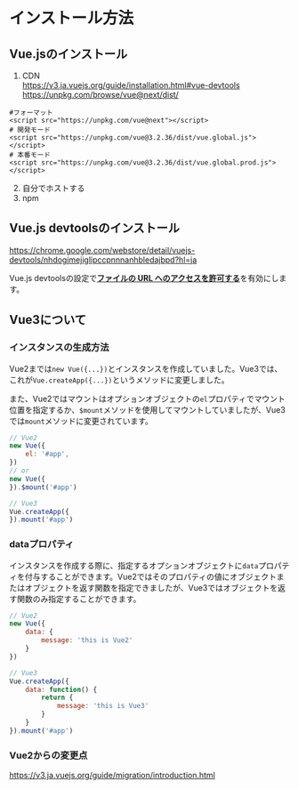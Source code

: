 インストール方法
=================

Vue.jsのインストール
-------------------

1. CDN  
https://v3.ja.vuejs.org/guide/installation.html#vue-devtools  
https://unpkg.com/browse/vue@next/dist/
~~~
#フォーマット
<script src="https://unpkg.com/vue@next"></script>
# 開発モード
<script src="https://unpkg.com/vue@3.2.36/dist/vue.global.js"></script>
# 本番モード
<script src="https://unpkg.com/vue@3.2.36/dist/vue.global.prod.js"></script>
~~~

2. 自分でホストする
3. npm

Vue.js devtoolsのインストール
----------------------------

https://chrome.google.com/webstore/detail/vuejs-devtools/nhdogjmejiglipccpnnnanhbledajbpd?hl=ja

Vue.js devtoolsの設定で<ins>**ファイルの URL へのアクセスを許可する**</ins>を有効にします。

Vue3について
-------------------

### インスタンスの生成方法

Vue2までは`new Vue({...})`とインスタンスを作成していました。Vue3では、これが`Vue.createApp({...})`というメソッドに変更しました。

また、Vue2ではマウントはオプションオブジェクトの`el`プロパティでマウント位置を指定するか、`$mount`メソッドを使用してマウントしていましたが、Vue3では`mount`メソッドに変更されています。

```javaScript
// Vue2
new Vue({
    el: '#app',
})
// or
new Vue({
}).$mount('#app')

// Vue3
Vue.createApp({
}).mount('#app')
```

### dataプロパティ

インスタンスを作成する際に、指定するオプションオブジェクトに`data`プロパティを付与することができます。Vue2ではそのプロパティの値にオブジェクトまたはオブジェクトを返す関数を指定できましたが、Vue3ではオブジェクトを返す関数のみ指定することができます。

~~~javaScript
// Vue2
new Vue({
    data: {
        message: 'this is Vue2'
    }
})

// Vue3
Vue.createApp({
    data: function() {
        return {
            message: 'this is Vue3'
        }
    }
}).mount('#app')
~~~

### Vue2からの変更点

https://v3.ja.vuejs.org/guide/migration/introduction.html





